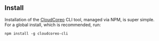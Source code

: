 ## Install

Installation of the [CloudCoreo](http://www.cloudcoreo.com/) CLI tool, managed via NPM, is super simple. For a global install, which is recommended, run:

```
npm install -g cloudcoreo-cli
```